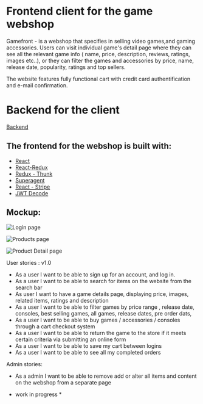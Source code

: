 
# Frontend client for the game webshop

Gamefront -  is a webshop that specifies in selling video games,and gaming accessories. Users can visit individual game's detail page where they can see all the relevant game info ( name, price, description, reviews, ratings, images etc..), or they can filter the games and accessories by price, name, release date, popularity, ratings and top sellers. 

The website features fully functional cart with credit card authentification and e-mail confirmation.

# Backend for the client
 [Backend](https://github.com/seaofbytes/gamefront_server)


## The frontend for the webshop is built with: 
- [React](https://reactjs.org/)
- [React-Redux](https://react-redux.js.org/)
- [Redux - Thunk](https://github.com/reduxjs/redux-thunk)
- [Superagent](https://www.npmjs.com/package/superagent)
- [React - Stripe](https://stripe.com/docs/stripe-js/react)   
- [JWT Decode](https://github.com/auth0/jwt-decode) 

## Mockup:
![Login page](https://imgshare.io/images/2020/04/03/loginMockup.png)

![Products page](https://imgshare.io/images/2020/04/03/productsPageMockup.png)   

![Product Detail page](https://imgshare.io/images/2020/04/03/detailMockup.png) 



User stories :
v1.0

- As a user I want to be able to sign up for an account, and log in.
- As a user I want to be able to search for items on the website from the search bar
- As user I want to have a game details page, displaying price, images, related items, ratings and description
- As a user I want to be able to filter games by price range , release date, consoles, best selling games, all games, release dates, pre order dats,
- As a user I want to be able to buy games / accessories / consoles through a cart checkout system
- As a user I want to be able to return the game to the store if it meets certain criteria via submitting an online form
- As a user I want to be able to save my cart between logins
- As a user I want to be able to see all my completed orders

Admin stories:
- As a admin I want to be able to remove add or alter all items and content on the webshop from a separate page


* work in progress *
